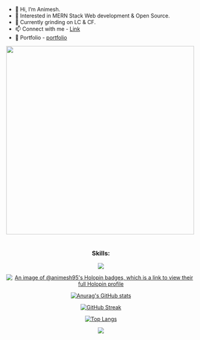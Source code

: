 
  
 - 👋 Hi, I’m Animesh.
 - 👀 Interested in MERN Stack Web development & Open Source.
 - 🌱 Currently grinding on LC & CF.
 - 📫 Connect with me - <a href="https://linktr.ee/animesh_56" traget="_blank">Link</a>
 - 🌱 Portfolio -   <a href="https://portfolio-gray-pi-82.vercel.app/" traget="_blank">portfolio</a>

  <img src="https://user-images.githubusercontent.com/74038190/212749447-bfb7e725-6987-49d9-ae85-2015e3e7cc41.gif" width="500">
<br><br>
 
<div align="center">
  <h3 >Skills:</h3>
<p >
 
  <a href="https://skillicons.dev">
    <img src="https://skillicons.dev/icons?i=cpp,c,js,css,html,bootstrap,tailwind,react,nodejs,express,mongodb,git,github" />
  </a> 
  
  </p>



  [![An image of @animesh95's Holopin badges, which is a link to view their full Holopin profile](https://holopin.me/animesh95)](https://holopin.io/@animesh95)
  



  

[![Anurag's GitHub stats](https://github-readme-stats.vercel.app/api?username=animesh156&show_icons=true&theme=radical)](https://github.com/anuraghazra/github-readme-stats)
  

[![GitHub Streak](https://streak-stats.demolab.com/?user=animesh156)](https://git.io/streak-stats)
  


  [![Top Langs](https://github-readme-stats.vercel.app/api/top-langs/?username=animesh156&layout=donut-vertical&theme=dracula)](https://github.com/anuraghazra/github-readme-stats)
  
  ![](https://komarev.com/ghpvc/?username=animesh156&color=ff69b4)
  
  </div>    




